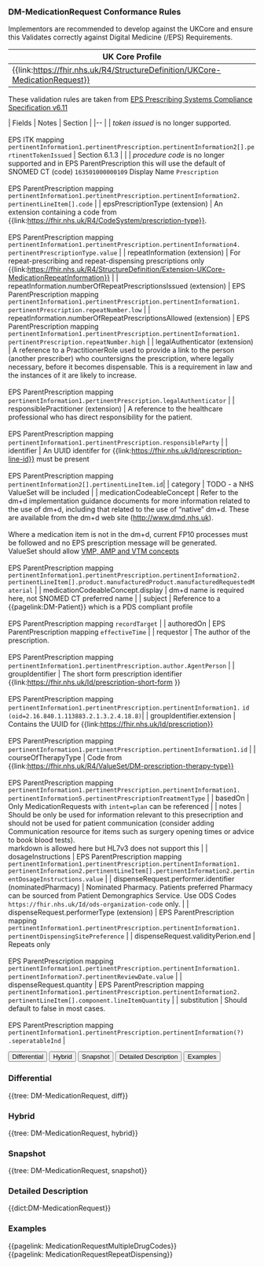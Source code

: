 ### DM-MedicationRequest Conformance Rules

Implementors are recommended to develop against the UKCore and ensure this Validates correctly against Digital Medicine (/EPS) Requirements. 

| UK Core Profile | 
|--
| {{link:https://fhir.nhs.uk/R4/StructureDefinition/UKCore-MedicationRequest}}  |


These validation rules are taken from [EPS Prescribing Systems Compliance Specification v6.11](https://digital.nhs.uk/binaries/content/assets/website-assets/services/electronic-prescription-service/eps-prescribing-system-mvp/eps-prescribing-systems-compliance-specification-v6_11.pdf)



| Fields | Notes | Section |
|--
|  | *token issued* is no longer supported. <br><br> EPS ITK mapping `pertinentInformation1.pertinentPrescription.pertinentInformation2[].pertinentTokenIssued` | Section 6.1.3 |
|  | *procedure code* is no longer supported and in EPS ParentPrescription this will use the default of SNOMED CT (code) `163501000000109` Display Name `Prescription` <br><br> EPS ParentPrescription mapping `pertinentInformation1.pertinentPrescription.pertinentInformation2.` `pertinentLineItem[].code` | 
| epsPrescriptionType (extension) | An extension containing a code from {{link:https://fhir.nhs.uk/R4/CodeSystem/prescription-type}}. <br><br> EPS ParentPrescription mapping `pertinentInformation1.pertinentPrescription.pertinentInformation4.` `pertinentPrescriptionType.value` |
| repeatInformation (extension) | For repeat-prescribing and repeat-dispensing prescriptions only {{link:https://fhir.nhs.uk/R4/StructureDefinition/Extension-UKCore-MedicationRepeatInformation}} |
| repeatInformation.numberOfRepeatPrescriptionsIssued (extension) |  EPS ParentPrescription mapping `pertinentInformation1.pertinentPrescription.pertinentInformation1.` `pertinentPrescription.repeatNumber.low`  |
| repeatInformation.numberOfRepeatPrescriptionsAllowed (extension) |  EPS ParentPrescription mapping `pertinentInformation1.pertinentPrescription.pertinentInformation1.` `pertinentPrescription.repeatNumber.high` |
| legalAuthenticator (extension) | A reference to a PractitionerRole used to provide a link to the person (another prescriber) who countersigns the prescription, where legally necessary, before it becomes dispensable. This is a requirement in law and the instances of it are likely to increase. <br><br> EPS ParentPrescription mapping `pertinentInformation1.pertinentPrescription.legalAuthenticator` | 
| responsiblePractitioner (extension) | A reference to the healthcare professional who has direct responsibility for the patient. <br><br> EPS ParentPrescription mapping `pertinentInformation1.pertinentPrescription.responsibleParty` |
| identifier | An UUID identifer for {{link:https://fhir.nhs.uk/Id/prescription-line-id}} must be present <br><br> EPS ParentPrescription mapping `pertinentInformation2[].pertinentLineItem.id`|
| category | TODO - a NHS ValueSet will be included |
| medicationCodeableConcept | Refer to the dm+d implementation guidance documents for more information related to the use of dm+d, including that related to the use of “native” dm+d. These are available from the dm+d web site (http://www.dmd.nhs.uk). <br> <br> Where a medication item is not in the dm+d, current FP10 processes must be followed and no EPS prescription message will be generated. <br> ValueSet should allow [VMP, AMP and VTM concepts](link:https://developer.nhs.uk/apis/dose-syntax-implementation-1-3-2-alpha/#fast-healthcare-interoperability-resources-fhir-and-interopen)  <br><br> EPS ParentPrescription mapping `pertinentInformation1.pertinentPrescription.pertinentInformation2.` `pertinentLineItem[].product.manufacturedProduct.manufacturedRequestedMaterial` |
| medicationCodeableConcept.display | dm+d name is required here, not SNOMED CT preferred name |
| subject | Reference to a {{pagelink:DM-Patient}} which is a PDS compliant profile <br><br> EPS ParentPrescription mapping `recordTarget` |
| authoredOn | EPS ParentPrescription mapping `effectiveTime` |
| requestor | The author of the prescription.  <br><br> EPS ParentPrescription mapping `pertinentInformation1.pertinentPrescription.author.AgentPerson` |
| groupIdentifier | The short form prescription identifier {{link:https://fhir.nhs.uk/Id/prescription-short-form }}  <br><br> EPS ParentPrescription mapping `pertinentInformation1.pertinentPrescription.pertinentInformation1.` `id (oid=2.16.840.1.113883.2.1.3.2.4.18.8)`| 
| groupIdentifier.extension | Contains the UUID for {{link:https://fhir.nhs.uk/Id/prescription}}  <br><br> EPS ParentPrescription mapping `pertinentInformation1.pertinentPrescription.pertinentInformation1.id` | 
| courseOfTherapyType | Code from {{link:https://fhir.nhs.uk/R4/ValueSet/DM-prescription-therapy-type}} <br><br> EPS ParentPrescription mapping `pertinentInformation1.pertinentPrescription.pertinentInformation1.` `pertinentInformation5.pertinentPrescriptionTreatmentType` |
| basedOn | Only MedicationRequests with `intent=plan` can be referenced  | 
| notes | Should be only be used for information relevant to this presecription and should not be used for patient communication (consider adding Communication resource for items such as surgery opening times or advice to book blood tests). <br> markdown is allowed here but HL7v3 does not support this |
| dosageInstructions | EPS ParentPrescription mapping `pertinentInformation1.pertinentPrescription.pertinentInformation1.` `pertinentInformation2.pertinentLineItem[].pertinentInformation2.pertinentDosageInstructions.value` |
| dispenseRequest.performer.identifier (nominatedPharmacy) | Nominated Pharmacy. Patients preferred Pharmacy can be sourced from Patient Demongraphics Service. Use ODS Codes `https://fhir.nhs.uk/Id/ods-organization-code` only. |
| dispenseRequest.performerType (extension) | EPS ParentPrescription mapping `pertinentInformation1.pertinentPrescription.pertinentInformation1.` `pertinentDispensingSitePreference` |
| dispenseRequest.validityPerion.end | Repeats only <br><br> EPS ParentPrescription mapping `pertinentInformation1.pertinentPrescription.pertinentInformation1.` `pertinentInformation7.pertinentReviewDate.value` |
| dispenseRequest.quantity | EPS ParentPrescription mapping `pertinentInformation1.pertinentPrescription.pertinentInformation2.` `pertinentLineItem[].component.lineItemQuantity` |
| substitution | Should default to false in most cases. <br><br> EPS ParentPrescription mapping `pertinentInformation1.pertinentPrescription.pertinentInformation(?)` `.seperatableInd` |



<div class="tab">
  <button class="tablinks" onclick="openTab(event, 'Differential')">Differential</button>
  <button class="tablinks active" onclick="openTab(event, 'Hybrid')">Hybrid</button>
  <button class="tablinks" onclick="openTab(event, 'Snapshot')">Snapshot</button>
    <button class="tablinks" onclick="openTab(event, 'Detailed Description')">Detailed Description</button>
  <button class="tablinks" onclick="openTab(event, 'Examples')">Examples</button>
</div>
<div id="Differential" class="tabcontent">
  <h3>Differential</h3>
  {{tree: DM-MedicationRequest, diff}}
</div>
<div id="Hybrid" class="tabcontent" style="display:block">
  <h3>Hybrid</h3>
  {{tree: DM-MedicationRequest, hybrid}}
</div>
<div id="Snapshot" class="tabcontent">
  <h3>Snapshot</h3>
  {{tree: DM-MedicationRequest, snapshot}}
</div>
<div id="Detailed Description" class="tabcontent">
  <h3>Detailed Description</h3>
  {{dict:DM-MedicationRequest}}
</div>
<div id="Examples" class="tabcontent">
  <h3>Examples</h3>
  {{pagelink: MedicationRequestMultipleDrugCodes}} <br>
  {{pagelink: MedicationRequestRepeatDispensing}} <br>
</div>
